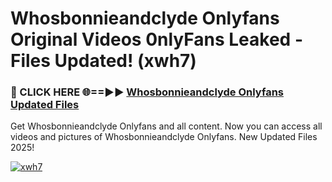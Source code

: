 # Whosbonnieandclyde Onlyfans Original Videos 0nlyFans Leaked - Files Updated! (xwh7)

<h3>🔴 CLICK HERE 🌐==►► <a href="https://tinyurl.com/2wckxsce" rel="nofollow">Whosbonnieandclyde Onlyfans Updated Files</a></h3>

Get Whosbonnieandclyde Onlyfans and all content. Now you can access all videos and pictures of Whosbonnieandclyde Onlyfans. New Updated Files 2025!

[![xwh7](https://i.imgur.com/AFduVYN.gif)](https://tinyurl.com/2wckxsce)
